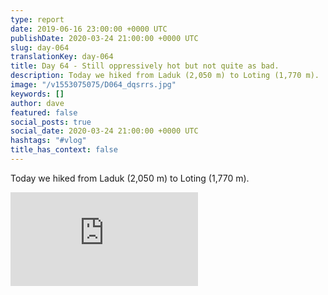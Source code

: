 ```yaml
---
type: report
date: 2019-06-16 23:00:00 +0000 UTC
publishDate: 2020-03-24 21:00:00 +0000 UTC
slug: day-064
translationKey: day-064
title: Day 64 - Still oppressively hot but not quite as bad.
description: Today we hiked from Laduk (2,050 m) to Loting (1,770 m).
image: "/v1553075075/D064_dqsrrs.jpg"
keywords: []
author: dave
featured: false
social_posts: true
social_date: 2020-03-24 21:00:00 +0000 UTC
hashtags: "#vlog"
title_has_context: false
---
```


Today we hiked from Laduk (2,050 m) to Loting (1,770 m).

<iframe class="youtube" src="https://www.youtube.com/embed/HUjLH9tvjvY" frameborder="0" allow="accelerometer; autoplay; encrypted-media; gyroscope; picture-in-picture" allowfullscreen></iframe>

